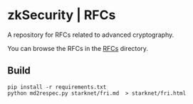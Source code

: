 # zkSecurity | RFCs

A repository for RFCs related to advanced cryptography.

You can browse the RFCs in the [RFCs](rfcs) directory.

## Build

```
pip install -r requirements.txt
python md2respec.py starknet/fri.md  > starknet/fri.html
```